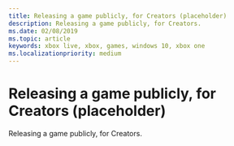 ```yaml
---
title: Releasing a game publicly, for Creators (placeholder)
description: Releasing a game publicly, for Creators.
ms.date: 02/08/2019
ms.topic: article
keywords: xbox live, xbox, games, windows 10, xbox one
ms.localizationpriority: medium
---
```

# Releasing a game publicly, for Creators (placeholder)

Releasing a game publicly, for Creators.

